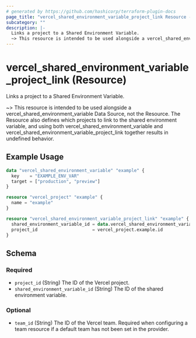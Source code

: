 ```yaml
---
# generated by https://github.com/hashicorp/terraform-plugin-docs
page_title: "vercel_shared_environment_variable_project_link Resource - terraform-provider-vercel"
subcategory: ""
description: |-
  Links a project to a Shared Environment Variable.
  ~> This resource is intended to be used alongside a vercel_shared_environment_variable Data Source, not the Resource. The Resource also defines which projects to link to the shared environment variable, and using both vercel_shared_environment_variable and vercel_shared_environment_variable_project_link together results in undefined behavior.
---
```


# vercel_shared_environment_variable_project_link (Resource)

Links a project to a Shared Environment Variable.

~> This resource is intended to be used alongside a vercel_shared_environment_variable Data Source, not the Resource. The Resource also defines which projects to link to the shared environment variable, and using both vercel_shared_environment_variable and vercel_shared_environment_variable_project_link together results in undefined behavior.

## Example Usage

```terraform
data "vercel_shared_environment_variable" "example" {
  key    = "EXAMPLE_ENV_VAR"
  target = ["production", "preview"]
}

resource "vercel_project" "example" {
  name = "example"
}

resource "vercel_shared_environment_variable_project_link" "example" {
  shared_environment_variable_id = data.vercel_shared_environment_variable.example.id
  project_id                     = vercel_project.example.id
}
```

<!-- schema generated by tfplugindocs -->
## Schema

### Required

- `project_id` (String) The ID of the Vercel project.
- `shared_environment_variable_id` (String) The ID of the shared environment variable.

### Optional

- `team_id` (String) The ID of the Vercel team. Required when configuring a team resource if a default team has not been set in the provider.

